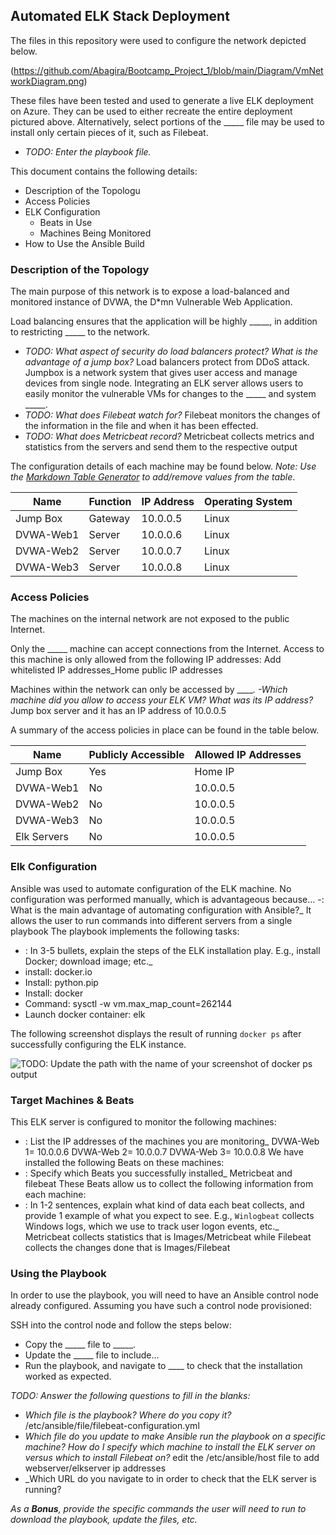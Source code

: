 ## Automated ELK Stack Deployment

The files in this repository were used to configure the network depicted below.

(https://github.com/Abagira/Bootcamp_Project_1/blob/main/Diagram/VmNetworkDiagram.png)

These files have been tested and used to generate a live ELK deployment on Azure. They can be used to either recreate the entire deployment pictured above. Alternatively, select portions of the _____ file may be used to install only certain pieces of it, such as Filebeat.

  - _TODO: Enter the playbook file._

This document contains the following details:
- Description of the Topologu
- Access Policies
- ELK Configuration
  - Beats in Use
  - Machines Being Monitored
- How to Use the Ansible Build


### Description of the Topology

The main purpose of this network is to expose a load-balanced and monitored instance of DVWA, the D*mn Vulnerable Web Application.

Load balancing ensures that the application will be highly _____, in addition to restricting _____ to the network.
- _TODO: What aspect of security do load balancers protect? What is the advantage of a jump box?_
Load balancers protect from DDoS attack. Jumpbox is a network system that gives user access and manage devices from single node.
Integrating an ELK server allows users to easily monitor the vulnerable VMs for changes to the _____ and system _____.
- _TODO: What does Filebeat watch for?_ Filebeat monitors the changes of the information in the file and when it has been effected.
- _TODO: What does Metricbeat record?_ Metricbeat collects metrics and statistics from the servers and send them to the respective output

The configuration details of each machine may be found below.
_Note: Use the [Markdown Table Generator](http://www.tablesgenerator.com/markdown_tables) to add/remove values from the table_.

| Name     | Function | IP Address | Operating System |
|----------|----------|------------|------------------|
| Jump Box | Gateway  | 10.0.0.5   | Linux            |
| DVWA-Web1| Server   | 10.0.0.6   | Linux            |
| DVWA-Web2| Server   | 10.0.0.7   | Linux            |
| DVWA-Web3| Server   | 10.0.0.8   | Linux            |

### Access Policies

The machines on the internal network are not exposed to the public Internet. 

Only the _____ machine can accept connections from the Internet. Access to this machine is only allowed from the following IP addresses:
 Add whitelisted IP addresses_Home public IP addresses

Machines within the network can only be accessed by _____.
-Which machine did you allow to access your ELK VM? What was its IP address?_ Jump box server and it has an IP address of 10.0.0.5

A summary of the access policies in place can be found in the table below.

| Name      | Publicly Accessible | Allowed IP Addresses |
|---------- |---------------------|----------------------|
| Jump Box  |  Yes                |  Home IP             |
| DVWA-Web1 |  No                 |  10.0.0.5            |
| DVWA-Web2 |  No                 |  10.0.0.5            |
|DVWA-Web3  |  No                 |  10.0.0.5            |
|Elk Servers|  No                 |  10.0.0.5            |
### Elk Configuration

Ansible was used to automate configuration of the ELK machine. No configuration was performed manually, which is advantageous because...
-: What is the main advantage of automating configuration with Ansible?_
         It allows the user to run commands into different servers from a single playbook
The playbook implements the following tasks:
- : In 3-5 bullets, explain the steps of the ELK installation play. E.g., install Docker; download image; etc._
- install: docker.io
- Install: python.pip
- Install: docker
- Command: sysctl -w vm.max_map_count=262144
- Launch docker container: elk

The following screenshot displays the result of running `docker ps` after successfully configuring the ELK instance.

![TODO: Update the path with the name of your screenshot of docker ps output](Images/docker_ps_output.png)

### Target Machines & Beats
This ELK server is configured to monitor the following machines:
- : List the IP addresses of the machines you are monitoring_
DVWA-Web 1= 10.0.0.6
DVWA-Web 2= 10.0.0.7
DVWA-Web 3= 10.0.0.8
We have installed the following Beats on these machines:
- : Specify which Beats you successfully installed_
     Metricbeat and filebeat
These Beats allow us to collect the following information from each machine:
- : In 1-2 sentences, explain what kind of data each beat collects, and provide 1 example of what you expect to see. E.g., `Winlogbeat` collects Windows logs, which we use to track user logon events, etc._
    Metricbeat collects statistics that is Images/Metricbeat while Filebeat collects the changes done that is Images/Filebeat

### Using the Playbook
In order to use the playbook, you will need to have an Ansible control node already configured. Assuming you have such a control node provisioned: 

SSH into the control node and follow the steps below:
- Copy the _____ file to _____.
- Update the _____ file to include...
- Run the playbook, and navigate to ____ to check that the installation worked as expected.

_TODO: Answer the following questions to fill in the blanks:_
- _Which file is the playbook? Where do you copy it?_ /etc/ansible/file/filebeat-configuration.yml
- _Which file do you update to make Ansible run the playbook on a specific machine? How do I specify which machine to install the ELK server on versus which to install Filebeat on?_ edit the /etc/ansible/host file to add webserver/elkserver ip addresses
- _Which URL do you navigate to in order to check that the ELK server is running?

_As a **Bonus**, provide the specific commands the user will need to run to download the playbook, update the files, etc._

